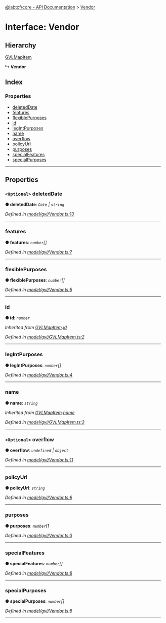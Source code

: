 [@iabtcf/core - API Documentation](../README.md) > [Vendor](../interfaces/vendor.md)

# Interface: Vendor

## Hierarchy

 [GVLMapItem](gvlmapitem.md)

**↳ Vendor**

## Index

### Properties

* [deletedDate](vendor.md#deleteddate)
* [features](vendor.md#features)
* [flexiblePurposes](vendor.md#flexiblepurposes)
* [id](vendor.md#id)
* [legIntPurposes](vendor.md#legintpurposes)
* [name](vendor.md#name)
* [overflow](vendor.md#overflow)
* [policyUrl](vendor.md#policyurl)
* [purposes](vendor.md#purposes)
* [specialFeatures](vendor.md#specialfeatures)
* [specialPurposes](vendor.md#specialpurposes)

---

## Properties

<a id="deleteddate"></a>

### `<Optional>` deletedDate

**● deletedDate**: *`Date` \| `string`*

*Defined in [model/gvl/Vendor.ts:10](https://github.com/chrispaterson/iabtcf/blob/aa3fc72/modules/core/src/model/gvl/Vendor.ts#L10)*

___
<a id="features"></a>

###  features

**● features**: *`number`[]*

*Defined in [model/gvl/Vendor.ts:7](https://github.com/chrispaterson/iabtcf/blob/aa3fc72/modules/core/src/model/gvl/Vendor.ts#L7)*

___
<a id="flexiblepurposes"></a>

###  flexiblePurposes

**● flexiblePurposes**: *`number`[]*

*Defined in [model/gvl/Vendor.ts:5](https://github.com/chrispaterson/iabtcf/blob/aa3fc72/modules/core/src/model/gvl/Vendor.ts#L5)*

___
<a id="id"></a>

###  id

**● id**: *`number`*

*Inherited from [GVLMapItem](gvlmapitem.md).[id](gvlmapitem.md#id)*

*Defined in [model/gvl/GVLMapItem.ts:2](https://github.com/chrispaterson/iabtcf/blob/aa3fc72/modules/core/src/model/gvl/GVLMapItem.ts#L2)*

___
<a id="legintpurposes"></a>

###  legIntPurposes

**● legIntPurposes**: *`number`[]*

*Defined in [model/gvl/Vendor.ts:4](https://github.com/chrispaterson/iabtcf/blob/aa3fc72/modules/core/src/model/gvl/Vendor.ts#L4)*

___
<a id="name"></a>

###  name

**● name**: *`string`*

*Inherited from [GVLMapItem](gvlmapitem.md).[name](gvlmapitem.md#name)*

*Defined in [model/gvl/GVLMapItem.ts:3](https://github.com/chrispaterson/iabtcf/blob/aa3fc72/modules/core/src/model/gvl/GVLMapItem.ts#L3)*

___
<a id="overflow"></a>

### `<Optional>` overflow

**● overflow**: *`undefined` \| `object`*

*Defined in [model/gvl/Vendor.ts:11](https://github.com/chrispaterson/iabtcf/blob/aa3fc72/modules/core/src/model/gvl/Vendor.ts#L11)*

___
<a id="policyurl"></a>

###  policyUrl

**● policyUrl**: *`string`*

*Defined in [model/gvl/Vendor.ts:9](https://github.com/chrispaterson/iabtcf/blob/aa3fc72/modules/core/src/model/gvl/Vendor.ts#L9)*

___
<a id="purposes"></a>

###  purposes

**● purposes**: *`number`[]*

*Defined in [model/gvl/Vendor.ts:3](https://github.com/chrispaterson/iabtcf/blob/aa3fc72/modules/core/src/model/gvl/Vendor.ts#L3)*

___
<a id="specialfeatures"></a>

###  specialFeatures

**● specialFeatures**: *`number`[]*

*Defined in [model/gvl/Vendor.ts:8](https://github.com/chrispaterson/iabtcf/blob/aa3fc72/modules/core/src/model/gvl/Vendor.ts#L8)*

___
<a id="specialpurposes"></a>

###  specialPurposes

**● specialPurposes**: *`number`[]*

*Defined in [model/gvl/Vendor.ts:6](https://github.com/chrispaterson/iabtcf/blob/aa3fc72/modules/core/src/model/gvl/Vendor.ts#L6)*

___

